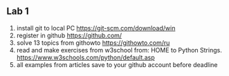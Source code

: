 ## Lab 1

1. install git to local PC https://git-scm.com/download/win
2. register in github https://github.com/
3. solve 13 topics from githowto https://githowto.com/ru
4. read and make exercises from w3school from: HOME to Python Strings. https://www.w3schools.com/python/default.asp
5. all examples from articles save to your github account before deadline